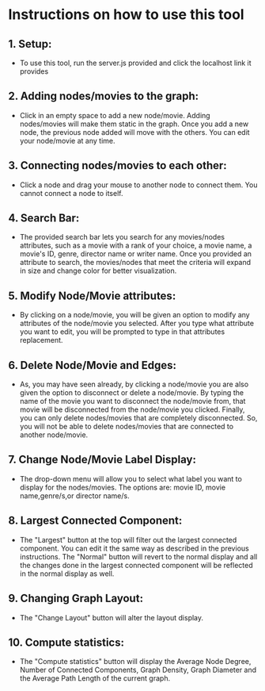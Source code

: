 # Instructions on how to use this tool

## 1. Setup:

* To use this tool, run the server.js provided and click the localhost link it provides

## 2. Adding nodes/movies to the graph:

* Click in an empty space to add a new node/movie. Adding nodes/movies will make them static in the graph. Once you add a new node, the previous node added will move with the others. You can edit your node/movie at any time.
  
## 3. Connecting nodes/movies to each other:
 
* Click a node and drag your mouse to another node to connect them. You cannot connect a node to itself.

## 4. Search Bar:

* The provided search bar lets you search for any movies/nodes attributes, such as a movie with a rank of your choice, a movie name, a movie's ID, genre, director name or writer name.
Once you provided an attribute to search, the movies/nodes that meet the criteria will expand in size and change color for better visualization.

## 5. Modify Node/Movie attributes:

* By clicking on a node/movie, you will be given an option to modify any attributes of the node/movie you selected. After you type what attribute you want to edit, you will be prompted to type in that attributes replacement.

## 6. Delete Node/Movie and Edges:

* As, you may have seen already, by clicking a node/movie you are also given the option to disconnect or delete a node/movie. By typing the name of the movie you want to disconnect the
node/movie from, that movie will be disconnected from the node/movie you clicked.
Finally, you can only delete nodes/movies that are completely disconnected. So, you will not be able to delete nodes/movies that are connected to another node/movie.

## 7. Change Node/Movie Label Display:

* The drop-down menu will allow you to select what label you want to display for the nodes/movies. The options are:
movie ID, movie name,genre/s,or director name/s.

## 8. Largest Connected Component:

* The "Largest" button at the top will filter out the largest connected component. You can edit it the same way as described in the previous instructions.
The "Normal" button will revert to the normal display and all the changes done in the largest connected component will be reflected in the normal display as well.

## 9. Changing Graph Layout:

* The "Change Layout" button will alter the layout display.

## 10. Compute statistics:

* The "Compute statistics" button will display the Average Node Degree, Number of Connected Components, Graph Density, Graph Diameter and the Average Path Length of the current graph.





   
    
